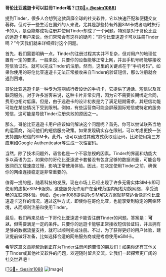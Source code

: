 **哥伦比亚遠遊卡可以註冊Tinder嗎？[[TG💪+ @esim1088](https://t.me/s/esim1088)]**

提到Tinder，很多人会想到这款风靡全球的社交软件，它以快速匹配和便捷交友著称。但对于一些生活在国外的人来说，尤其是那些持有外国SIM卡或者临时旅行卡的人，是否能够成功注册并使用Tinder却成了一个问题。特别是对于哥伦比亚的远遊卡用户来说，他们常常会有这样的疑问：“哥伦比亚遠遊卡可以註冊Tinder嗎？”今天我们就来详细探讨这个问题。

首先，我们需要明确一点，Tinder的注册过程其实并不复杂，但对用户的地理位置有一定的要求。一般来说，只要你的设备能够正常上网，并且手机号码能够接收短信验证码，就可以完成Tinder的注册。然而，这里的关键点在于“手机号码”。如果你使用的哥伦比亚遠遊卡无法正常接收来自Tinder的验证短信，那么注册就会遇到困难。

哥伦比亚遠遊卡是一种专为短期旅行者设计的手机卡，它提供了通话、短信以及互联网服务。对于许多游客来说，这种卡片非常实用，因为它不需要长期绑定合同，费用也相对低廉。但是，由于远遊卡的设计初衷是为了满足短期需求，其短信功能可能在某些情况下受到限制。例如，有些运营商可能会屏蔽国际短信或特定的服务短信，这可能是导致Tinder注册失败的原因之一。

那么，哥伦比亚遠遊卡用户应该如何解决这个问题呢？首先，你可以尝试联系当地的运营商，询问他们的短信服务政策。如果发现确实存在限制，可以考虑更换一张支持国际短信的SIM卡。此外，也可以通过其他方式获取验证码，比如使用第三方应用如Google Authenticator等生成一次性密码。

当然，除了技术问题外，语言也是一个不容忽视的因素。Tinder的界面和功能大多以英语为主，如果你的哥伦比亚遠遊卡套餐没有包含足够的数据流量，可能会导致网页加载速度过慢，影响正常使用体验。因此，在决定使用Tinder之前，确保你的网络连接稳定是非常重要的。

值得一提的是，随着科技的发展，现在市场上已经出现了许多无需实体SIM卡即可使用的虚拟eSIM卡服务。这些服务允许用户在全球范围内轻松切换网络，享受流畅的互联网体验。例如，@esim1088提供的eSIM解决方案就非常适合像哥伦比亚遠遊卡这样的情况。通过这种方式，即使你在哥伦比亚，也能享受到稳定的网络环境，从而顺利注册和使用Tinder。

最后，我们再来总结一下哥伦比亚遠遊卡能否注册Tinder的问题。答案是：**可以**，但需要满足一定的条件。只要你的远遊卡能够正常接收短信验证码，并且拥有足够的数据流量支持，就可以顺利完成注册。不过，为了获得更好的用户体验，建议提前做好准备，比如选择合适的网络服务商或是考虑使用eSIM卡。

希望这篇文章能帮助到正在为Tinder注册问题苦恼的朋友们！如果你还有其他关于Tinder或其他社交软件的问题，欢迎随时留言交流。让我们一起探索更广阔的社交世界吧！

[[TG💪+ @esim1088](https://t.me/s/esim1088) ![Image](https://i.postimg.cc/4NQfJmqS/Snipaste-2025-05-13-00-14-12.png)]